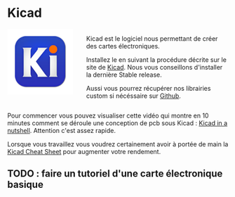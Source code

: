 # Kicad

<div style="display: flex; align-items: flex-start;">
<img src="../../images/kicad_icon.webp" height="150px" width="auto">
<div style="padding-left: 30px;">

Kicad est le logiciel nous permettant de créer des cartes électroniques.

Installez le en suivant la procédure décrite sur le site de [Kicad](https://www.kicad.org/download/linux/).
Nous vous conseillons d'installer la dernière Stable release.

Aussi vous pourrez récupérer nos librairies custom si nécéssaire sur [Github](https://github.com/ENACRobotique/kicad_libs_ENAC).

</div>
</div>

Pour commencer vous pouvez visualiser cette vidéo qui montre en 10 minutes comment se déroule une conception de pcb sous Kicad : [Kicad in a nutshell](https://www.youtube.com/watch?v=3FGNw28xBr0). Attention c'est assez rapide.

Lorsque vous travaillez vous voudrez certainement avoir à portée de main la [Kicad Cheat Sheet](../../datasheets/kicad-cheatsheet-landscape-v8.pdf) pour augmenter votre rendement.


## TODO : faire un tutoriel d'une carte électronique basique

<!-- 
(vrac venant de la carte tuto):
On peut régulièrement trouver les deux manières de brancher une led.
La LED2 est branchée d’une manière plus “logique”, mais il est parfois conseillé de brancher les leds comme la LED1. Les circuits intégrés reçoivent (sink) plus facilement du courant qu’ils n’en fournissent (source). -->